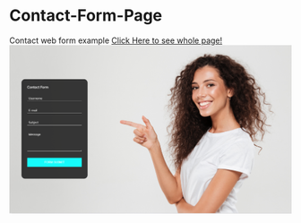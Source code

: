 # Contact-Form-Page
Contact web form example
[Click Here to see whole page!](https://fatihcaliss.github.io/Contact-Form-Page/)
<br>
![](https://github.com/fatihcaliss/Contact-Form-Page/blob/master/contactpage.PNG?raw=true)


